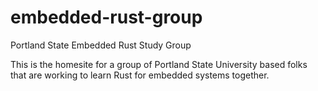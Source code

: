 # embedded-rust-group
Portland State Embedded Rust Study Group

This is the homesite for a group of Portland State University based folks that are working to learn Rust for embedded systems together.
